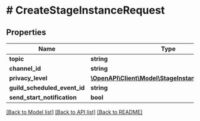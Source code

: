 # # CreateStageInstanceRequest

## Properties

Name | Type | Description | Notes
------------ | ------------- | ------------- | -------------
**topic** | **string** |  |
**channel_id** | **string** |  |
**privacy_level** | [**\OpenAPI\Client\Model\StageInstancesPrivacyLevels**](StageInstancesPrivacyLevels.md) |  | [optional]
**guild_scheduled_event_id** | **string** |  | [optional]
**send_start_notification** | **bool** |  | [optional]

[[Back to Model list]](../../README.md#models) [[Back to API list]](../../README.md#endpoints) [[Back to README]](../../README.md)
